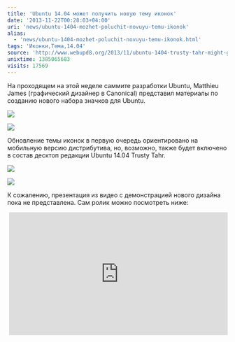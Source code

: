 ```yaml
---
title: 'Ubuntu 14.04 может получить новую тему иконок'
date: '2013-11-22T00:28:03+04:00'
uri: 'news/ubuntu-1404-mozhet-poluchit-novuyu-temu-ikonok'
alias: 
  - 'news/ubuntu-1404-mozhet-poluchit-novuyu-temu-ikonok.html'
tags: 'Иконки,Тема,14.04'
source: 'http://www.webupd8.org/2013/11/ubuntu-1404-trusty-tahr-might-get-new.html'
unixtime: 1385065683
visits: 17569
---
```

На проходящем на этой неделе саммите разработки Ubuntu, Matthieu James (графический дизайнер в Canonical) представил материалы по созданию нового набора значков для Ubuntu.

[![](img/2013/11/22/00-00/ubuntu-trusty-icons-4-10983531424-o.jpg)](img/2013/11/22/00-00/ubuntu-trusty-icons-4-10983531424-o.jpg)

[![](img/2013/11/22/00-00/ubuntu-trusty-icons-3-10983564053-o.jpg)](img/2013/11/22/00-00/ubuntu-trusty-icons-3-10983564053-o.jpg)

Обновление темы иконок в первую очередь ориентировано на мобильную версию дистрибутива, но, возможно, также будет включено в состав десктоп редакции Ubuntu 14.04 Trusty Tahr.

[![](img/2013/11/22/00-00/ubuntu-trusty-icons-2-10983532314-o.jpg)](img/2013/11/22/00-00/ubuntu-trusty-icons-2-10983532314-o.jpg)

[![](img/2013/11/22/00-00/ubuntu-trusty-icons-1-10983345125-o.jpg)](img/2013/11/22/00-00/ubuntu-trusty-icons-1-10983345125-o.jpg)

К сожалению, презентация из видео с демонстрацией нового дизайна пока не представлена. Сам ролик можно посмотреть ниже:

 <iframe width="500" height="281" src="https://www.youtube.com/embed/0AEvSIX41lk" frameborder="0" allowfullscreen=""></iframe>
